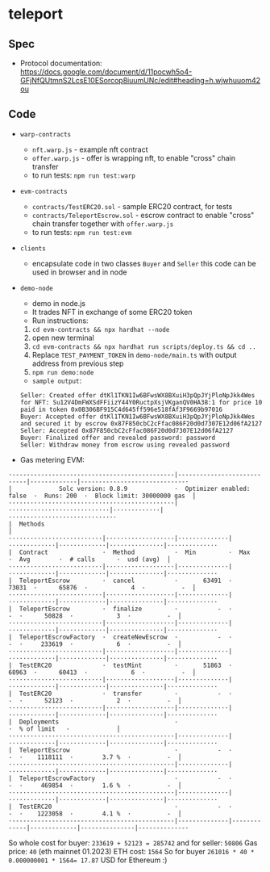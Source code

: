 # teleport

## Spec

- Protocol documentation:
  https://docs.google.com/document/d/11pocwh5o4-GFjNfQUtmnS2LcsE10ESorcop8iuumUNc/edit#heading=h.wjwhuuom42ou

## Code

- `warp-contracts`
  - `nft.warp.js` - example nft contract
  - `offer.warp.js` - offer is wrapping nft, to enable "cross" chain transfer
  - to run tests: `npm run test:warp`
- `evm-contracts`
  - `contracts/TestERC20.sol` - sample ERC20 contract, for tests
  - `contracts/TeleportEscrow.sol` - escrow contract to enable "cross" chain
    transfer together with `offer.warp.js`
  - to run tests: `npm run test:evm`
- `clients`
  - encapsulate code in two classes `Buyer` and `Seller` this code can be used
    in browser and in node
- `demo-node`
  - demo in node.js
  - It trades NFT in exchange of some ERC20 token
  - Run instructions:
  1. `cd evm-contracts && npx hardhat --node`
  2. open new terminal
  3. `cd evm-contracts && npx hardhat run scripts/deploy.ts && cd ..`
  4. Replace `TEST_PAYMENT_TOKEN` in `demo-node/main.ts` with output address
     from previous step
  5. `npm run demo:node`

  - `sample output`:
  ```
  Seller: Created offer dtKl1TKN1Iw6BFwsWX8BXuiH3pQpJYjPloNpJkk4Wes for NFT: Su12V4DmFWXSdFFiizY44Y0RuctpXsjVKganQV0HA38:1 for price 10 paid in token 0x0B306BF915C4d645ff596e518fAf3F9669b97016
  Buyer: Accepted offer dtKl1TKN1Iw6BFwsWX8BXuiH3pQpJYjPloNpJkk4Wes and secured it by escrow 0x87F850cbC2cFfac086F20d0d7307E12d06fA2127
  Seller: Accepted 0x87F850cbC2cFfac086F20d0d7307E12d06fA2127
  Buyer: Finalized offer and revealed password: password
  Seller: Withdraw money from escrow using revealed password
  ```

- Gas metering EVM:

```
·---------------------------------------------|----------------------------|-------------|-----------------------------·
|             Solc version: 0.8.9             ·  Optimizer enabled: false  ·  Runs: 200  ·  Block limit: 30000000 gas  │
··············································|····························|·············|······························
|  Methods                                                                                                             │
··························|···················|··············|·············|·············|···············|··············
|  Contract               ·  Method           ·  Min         ·  Max        ·  Avg        ·  # calls      ·  usd (avg)  │
··························|···················|··············|·············|·············|···············|··············
|  TeleportEscrow         ·  cancel           ·       63491  ·      73031  ·      65876  ·            4  ·          -  │
··························|···················|··············|·············|·············|···············|··············
|  TeleportEscrow         ·  finalize         ·           -  ·          -  ·      50828  ·            3  ·          -  │
··························|···················|··············|·············|·············|···············|··············
|  TeleportEscrowFactory  ·  createNewEscrow  ·           -  ·          -  ·     233619  ·            6  ·          -  │
··························|···················|··············|·············|·············|···············|··············
|  TestERC20              ·  testMint         ·       51863  ·      68963  ·      60413  ·            6  ·          -  │
··························|···················|··············|·············|·············|···············|··············
|  TestERC20              ·  transfer         ·           -  ·          -  ·      52123  ·            2  ·          -  │
··························|···················|··············|·············|·············|···············|··············
|  Deployments                                ·                                          ·  % of limit   ·             │
··············································|··············|·············|·············|···············|··············
|  TeleportEscrow                             ·           -  ·          -  ·    1118111  ·        3.7 %  ·          -  │
··············································|··············|·············|·············|···············|··············
|  TeleportEscrowFactory                      ·           -  ·          -  ·     469854  ·        1.6 %  ·          -  │
··············································|··············|·············|·············|···············|··············
|  TestERC20                                  ·           -  ·          -  ·    1223058  ·        4.1 %  ·          -  │
·---------------------------------------------|--------------|-------------|-------------|---------------|-------------·
```

So whole cost for buyer: `233619 + 52123 = 285742` and for seller: `50806` Gas
price: `40` (eth mainnet 01.2023) ETH cost: `1564` So for buyer
`261016 * 40 * 0.000000001 * 1564= 17.87` USD for Ethereum :)
